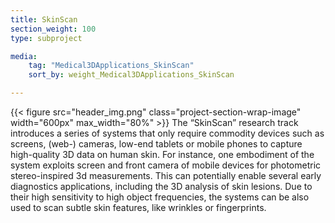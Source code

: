 ```yaml
---
title: SkinScan
section_weight: 100
type: subproject

media:
    tag: "Medical3DApplications_SkinScan"
    sort_by: weight_Medical3DApplications_SkinScan

---
```

{{< figure src="header_img.png" class="project-section-wrap-image" width="600px" max_width="80%" >}}
The “SkinScan” research track introduces a series of systems that only require commodity devices such as screens, (web-) cameras, low-end tablets or mobile phones to capture high-quality 3D data on human skin. For instance, one embodiment of the system exploits screen and front camera of mobile devices for photometric stereo-inspired 3d measurements. This can potentially enable several early diagnostics applications, including the 3D analysis of skin lesions. Due to their high sensitivity to high object frequencies, the systems can be also used to scan subtle skin features, like wrinkles or fingerprints. 